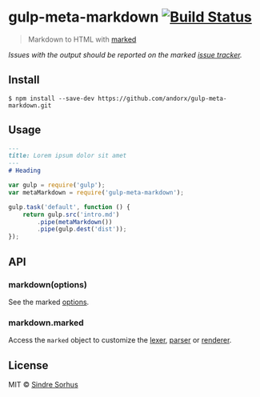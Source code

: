 # gulp-meta-markdown [![Build Status](https://travis-ci.org/andorx/gulp-meta-markdown.svg?branch=master)](https://travis-ci.org/andorx/gulp-meta-markdown)

> Markdown to HTML with [marked](https://github.com/chjj/marked)

*Issues with the output should be reported on the marked [issue tracker](https://github.com/chjj/marked/issues).*


## Install

```
$ npm install --save-dev https://github.com/andorx/gulp-meta-markdown.git
```


## Usage

```intro.md
---
title: Lorem ipsum dolor sit amet
---
# Heading
```

```js
var gulp = require('gulp');
var metaMarkdown = require('gulp-meta-markdown');

gulp.task('default', function () {
	return gulp.src('intro.md')
		.pipe(metaMarkdown())
		.pipe(gulp.dest('dist'));
});
```


## API

### markdown(options)

See the marked [options](https://github.com/chjj/marked#options-1).

### markdown.marked

Access the `marked` object to customize the [lexer](https://github.com/chjj/marked#access-to-lexer-and-parser), [parser](https://github.com/chjj/marked#access-to-lexer-and-parser) or [renderer](https://github.com/chjj/marked#renderer).


## License

MIT © [Sindre Sorhus](http://sindresorhus.com)
